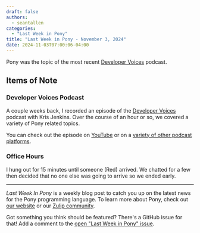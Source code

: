 ```yaml
---
draft: false
authors:
  - seantallen
categories:
  - "Last Week in Pony"
title: "Last Week in Pony - November 3, 2024"
date: 2024-11-03T07:00:06-04:00
---
```


Pony was the topic of the most recent [Developer Voices](https://pod.link/developer-voices/) podcast.

<!-- more -->

## Items of Note

### Developer Voices Podcast

A couple weeks back, I recorded an episode of the [Developer Voices](https://pod.link/developer-voices/) podcast with Kris Jenkins. Over the course of an hour or so, we covered a variety of Pony related topics.

You can check out the episode on [YouTube](https://www.youtube.com/watch?v=u9da3UzEhEI) or on a [variety of other podcast platforms](https://pod.link/developer-voices/episode/89440d0d3be17217212d113cf6a31400).

### Office Hours

I hung out for 15 minutes until someone (Red) arrived. We chatted for a few then decided that no one else was going to arrive so we ended early.

---

_Last Week In Pony_ is a weekly blog post to catch you up on the latest news for the Pony programming language. To learn more about Pony, check out [our website](https://ponylang.io) or our [Zulip community](https://ponylang.zulipchat.com).

Got something you think should be featured? There's a GitHub issue for that! Add a comment to the [open "Last Week in Pony" issue](https://github.com/ponylang/ponylang.github.io/issues?q=is%3Aissue+is%3Aopen+label%3Alast-week-in-pony).
